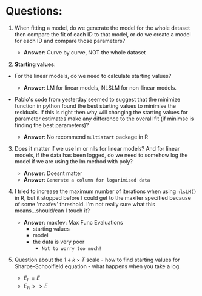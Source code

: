 # Questions:

1. When fitting a model, do we generate the model for the whole dataset then compare the fit of each ID to that model, or do we create a model for each ID and compare those parameters?

    - **Answer**: Curve by curve, NOT the whole dataset

2. **Starting values**:
- For the linear models, do we need to calculate starting values? 

    - **Answer**: LM for linear models, NLSLM for non-linear models.

- Pablo's code from yesterday seemed to suggest that the minimize function in python found the best starting values to minimise the residuals. If this is right then why will changing the starting values for parameter estimates make any difference to the overall fit (if minimse is finding the best parameters)?

    - **Answer**: No recommend `multistart` package in R

3. Does it matter if we use lm or nlls for linear models? And for linear models, if the data has been logged, do we need to somehow log the model if we are using the lm method with poly?

    - **Answer**: Doesnt matter
    - **Answer**: `Generate a column for logarimised data`

4. I tried to increase the maximum number of iterations when using `nlsLM()` in R, but it stopped before I could get to the maxiter specified because of some 'maxfev' threshold. I'm not really sure what this means...should/can I touch it?

    - **Answer**: maxfev: Max Func Evaluations
        - starting values
        - model
        - the data is very poor
            - `Not to worry too much!`

5. Question about the $1 \div k \times T$ scale - how to find starting values for Sharpe-Schoolfield equation - what happens when you take a log.

    - $E_{l} ~= E$
    - $E_H >> E$

